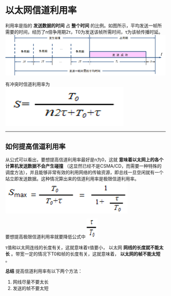 # 以太网信道利用率
利用率是指的 **发送数据的时间** 占 **整个时间** 的比例。如图所示，平均发送一帧所需要的时间，经历了n倍争用期2τ，T0为发送该帧所需时间，τ为该帧传播时延。
![Ethernet-liyonglv](./assets/Ethernet-liyonglv.png)

有冲突时信道利用率为
![Ethernet-liyonglv2](./assets/Ethernet-liyonglv2.png)

---
## 如何提高信道利用率
从公式可以看出，要想提高信道利用率最好是n为0，这就 **意味着以太网上的各个计算机发送数据不会产生碰撞** （这显然已经不是CSMA/CD，而需要一种特殊的调度方法），并且能够非常有效的利用网络的传输资源，即总线一旦空闲就有一个站立即发送数据。这种情况算出来的信道利用率是极限信道利用率。
![Ethernet-liyonglv3](./assets/Ethernet-liyonglv3.png)

要想提高极限信道利用率就要降低公式中
![Ethernet-liyonglv4](./assets/Ethernet-liyonglv4.png)

τ值和以太网连线的长度有关，这就意味着τ值要小， 以太网 **网线的长度就不能太长** 。带宽一定的情况下T0和帧的长度有关，这就意味着， **以太网的帧不能太短** 。

**总结**
提高信道利用率有以下两个方法：
1. 网线尽量不要太长
2. 发送的帧不要太短
